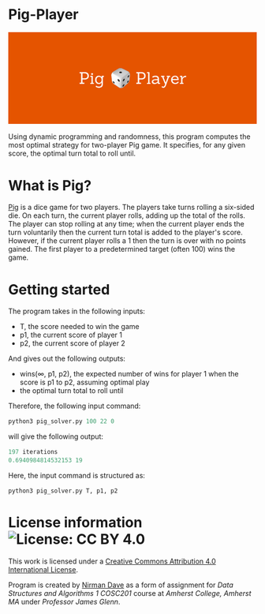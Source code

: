# Pig-Player

![alt tag](https://raw.githubusercontent.com/nddave/Pig-Player/master/Pig%20Player.png)

Using dynamic programming and randomness, this program computes the most optimal strategy for two-player Pig game. It specifies, for any given score, the optimal turn total to roll until.

# What is Pig?

[Pig](https://en.wikipedia.org/wiki/Pig_(dice_game)) is a dice game for two players. The players take turns rolling a six-sided die. On each turn, the current player rolls, adding up the total of the rolls. The player can stop rolling at any time; when the current player ends the turn voluntarily then the current turn total is added to the player's score. However, if the current player rolls a 1 then the turn is over with no points gained. The first player to a predetermined target (often 100) wins the game.

# Getting started

The program takes in the following inputs:

* T, the score needed to win the game
* p1, the current score of player 1
* p2, the current score of player 2

And gives out the following outputs:

* wins(∞, p1, p2), the expected number of wins for player 1 when the score is p1 to p2, assuming optimal play
* the optimal turn total to roll until

Therefore, the following input command:
```python
python3 pig_solver.py 100 22 0
```

will give the following output:
```python
197 iterations
0.6940984814532153 19
```

Here, the input command is structured as:
```python
python3 pig_solver.py T, p1, p2
```

# License information ![License: CC BY 4.0](https://img.shields.io/badge/License-CC%20BY%204.0-lightgrey.svg)

This work is licensed under a [Creative Commons Attribution 4.0 International License](https://creativecommons.org/licenses/by/4.0/). 

Program is created by [Nirman Dave](http://www.nirmandave.com) as a form of assignment for *Data Structures and Algorithms 1 COSC201* course at *Amherst College, Amherst MA* under *Professor James Glenn*.
